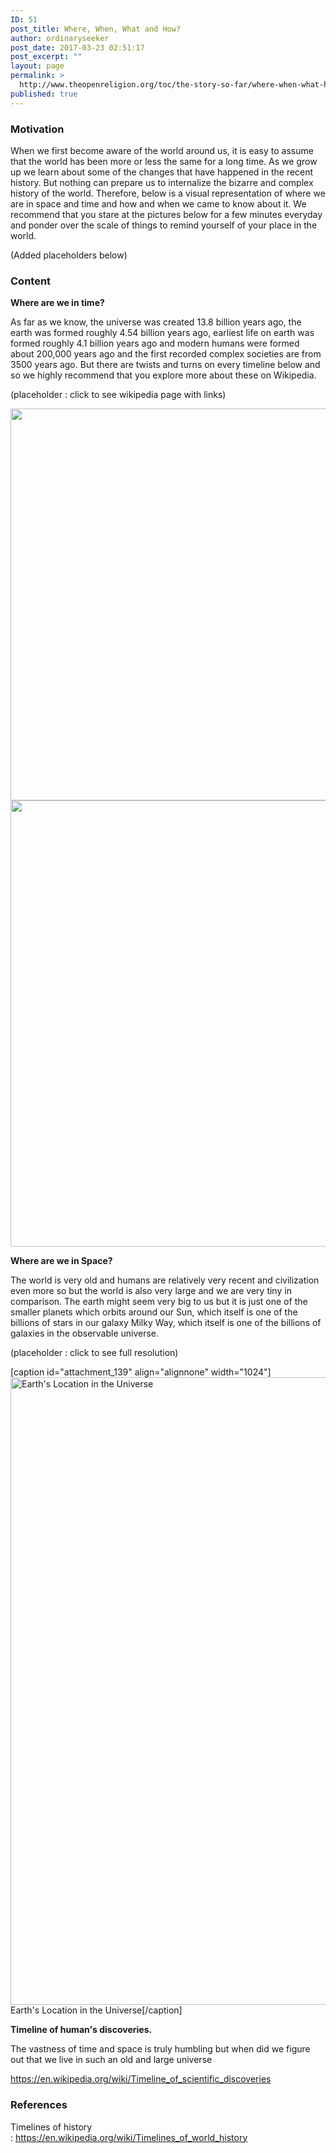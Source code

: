```yaml
---
ID: 51
post_title: Where, When, What and How?
author: ordinaryseeker
post_date: 2017-03-23 02:51:17
post_excerpt: ""
layout: page
permalink: >
  http://www.theopenreligion.org/toc/the-story-so-far/where-when-what-how/
published: true
---
```

<h3>Motivation</h3>
When we first become aware of the world around us, it is easy to assume that the world has been more or less the same for a long time. As we grow up we learn about some of the changes that have happened in the recent history. But nothing can prepare us to internalize the bizarre and complex history of the world. Therefore, below is a visual representation of where we are in space and time and how and when we came to know about it. We recommend that you stare at the pictures below for a few minutes everyday and ponder over the scale of things to remind yourself of your place in the world.

(Added placeholders below)
<h3>Content</h3>
<strong>Where are we in time?</strong>

As far as we know, the universe was created 13.8 billion years ago, the earth was formed roughly 4.54 billion years ago, earliest life on earth was formed roughly 4.1 billion years ago and modern humans were formed about 200,000 years ago and the first recorded complex societies are from 3500 years ago. But there are twists and turns on every timeline below and so we highly recommend that you explore more about these on Wikipedia.

(placeholder : click to see wikipedia page with links)

<a href="https://en.wikipedia.org/wiki/Timelines_of_world_history"><img class="aligncenter wp-image-234 size-full" src="http://www.openreligion.us/wp-content/uploads/2017/03/Timeline3.jpg" alt="" width="633" height="627" /></a><a href="https://en.wikipedia.org/wiki/Timeline_of_ancient_history"><img class="aligncenter wp-image-235 size-full" src="http://www.openreligion.us/wp-content/uploads/2017/03/Timeline4.jpg" alt="" width="635" height="714" /></a>

<strong>Where are we in Space?</strong>

The world is very old and humans are relatively very recent and civilization even more so but the world is also very large and we are very tiny in comparison. The earth might seem very big to us but it is just one of the smaller planets which orbits around our Sun, which itself is one of the billions of stars in our galaxy Milky Way, which itself is one of the billions of galaxies in the observable universe.

(placeholder : click to see full resolution)

[caption id="attachment_139" align="alignnone" width="1024"]<a href="https://upload.wikimedia.org/wikipedia/commons/f/f4/Earth%27s_Location_in_the_Universe.jpg" target="_blank" rel="noopener noreferrer"><img class="wp-image-139 size-large" src="http://www.openreligion.us/wp-content/uploads/2017/03/EarthInTheUniverse-1024x1004.jpg" alt="Earth's Location in the Universe" width="1024" height="1004" /></a> Earth's Location in the Universe[/caption]

<strong>Timeline of human's discoveries.</strong>

The vastness of time and space is truly humbling but when did we figure out that we live in such an old and large universe

<a href="https://en.wikipedia.org/wiki/Timeline_of_scientific_discoveries">https://en.wikipedia.org/wiki/Timeline_of_scientific_discoveries</a>
<h3>References</h3>
Timelines of history : <a href="https://en.wikipedia.org/wiki/Timelines_of_world_history">https://en.wikipedia.org/wiki/Timelines_of_world_history</a>